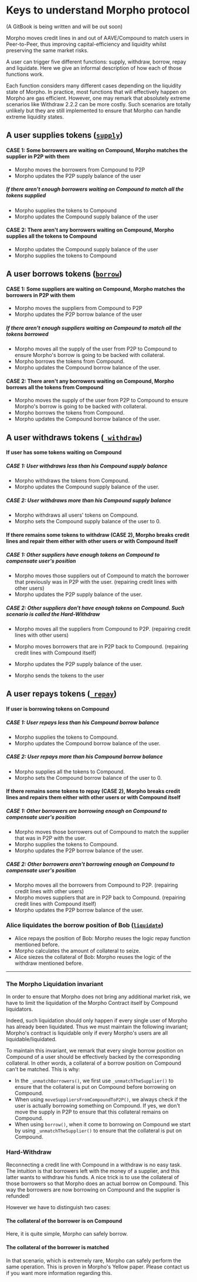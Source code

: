 # Keys to understand Morpho protocol

(A GitBook is being written and will be out soon)

Morpho moves credit lines in and out of AAVE/Compound to match users in Peer-to-Peer, thus improving capital-efficiency and liquidity whilst preserving the same market risks.

A user can trigger five different functions: supply, withdraw, borrow, repay and liquidate. Here we give an informal description of how each of those functions work.

Each function considers many different cases depending on the liquidity state of Morpho. In practice, most functions that will effectively happen on Morpho are gas efficient. However, one may remark that absolutely extreme scenarios like Withdraw 2.2.2 can be more costly. Such scenarios are totally unlikely but they are still implemented to ensure that Morpho can handle extreme liquidity states.

## A user supplies tokens ([`supply`](https://github.com/morpho-labs/morpho-contracts/blob/b4b8ddd4fcebf3a4d497a5518d8155514040a3dc/contracts/CompoundPositionsManager.sol#L210))

#### CASE 1: Some borrowers are waiting on Compound, Morpho matches the supplier in P2P with them

- Morpho moves the borrowers from Compound to P2P
- Morpho updates the P2P supply balance of the user

##### If there aren't enough borrowers waiting on Compound to match all the tokens supplied

- Morpho supplies the tokens to Compound
- Morpho updates the Compound supply balance of the user

#### CASE 2: There aren't any borrowers waiting on Compound, Morpho supplies all the tokens to Compound

- Morpho updates the Compound supply balance of the user
- Morpho supplies the tokens to Compound

## A user borrows tokens ([`borrow`](https://github.com/morpho-labs/morpho-contracts/blob/b4b8ddd4fcebf3a4d497a5518d8155514040a3dc/contracts/CompoundPositionsManager.sol#L251))

#### CASE 1: Some suppliers are waiting on Compound, Morpho matches the borrowers in P2P with them

- Morpho moves the suppliers from Compound to P2P
- Morpho updates the P2P borrow balance of the user

##### If there aren't enough suppliers waiting on Compound to match all the tokens borrowed

- Morpho moves all the supply of the user from P2P to Compound to ensure Morpho's borrow is going to be backed with collateral.
- Morpho borrows the tokens from Compound.
- Morpho updates the Compound borrow balance of the user.

#### CASE 2: There aren't any borrowers waiting on Compound, Morpho borrows all the tokens from Compound

- Morpho moves the supply of the user from P2P to Compound to ensure Morpho's borrow is going to be backed with collateral.
- Morpho borrows the tokens from Compound.
- Morpho updates the Compound borrow balance of the user.

## A user withdraws tokens ([`_withdraw`](https://github.com/morpho-labs/morpho-contracts/blob/b4b8ddd4fcebf3a4d497a5518d8155514040a3dc/contracts/CompoundPositionsManager.sol#L462))

#### If user has some tokens waiting on Compound

##### CASE 1: User withdraws less than his Compound supply balance

- Morpho withdraws the tokens from Compound.
- Morpho updates the Compound supply balance of the user.

##### CASE 2: User withdraws more than his Compound supply balance

- Morpho withdraws all users' tokens on Compound.
- Morpho sets the Compound supply balance of the user to 0.

#### If there remains some tokens to withdraw (CASE 2), Morpho breaks credit lines and repair them either with other users or with Compound itself

##### CASE 1: Other suppliers have enough tokens on Compound to compensate user's position

- Morpho moves those suppliers out of Compound to match the borrower that previously was in P2P with the user. (repairing credit lines with other users)
- Morpho updates the P2P supply balance of the user.

##### CASE 2: Other suppliers don't have enough tokens on Compound. Such scenario is called the Hard-Withdraw

- Morpho moves all the suppliers from Compound to P2P. (repairing credit lines with other users)
- Morpho moves borrowers that are in P2P back to Compound. (repairing credit lines with Compound itself)
- Morpho updates the P2P supply balance of the user.

- Morpho sends the tokens to the user

## A user repays tokens ([`_repay`](https://github.com/morpho-labs/morpho-contracts/blob/b4b8ddd4fcebf3a4d497a5518d8155514040a3dc/contracts/CompoundPositionsManager.sol#L393))

#### If user is borrowing tokens on Compound

##### CASE 1: User repays less than his Compound borrow balance

- Morpho supplies the tokens to Compound.
- Morpho updates the Compound borrow balance of the user.

##### CASE 2: User repays more than his Compound borrow balance

- Morpho supplies all the tokens to Compound.
- Morpho sets the Compound borrow balance of the user to 0.

#### If there remains some tokens to repay (CASE 2), Morpho breaks credit lines and repairs them either with other users or with Compound itself

##### CASE 1: Other borrowers are borrowing enough on Compound to compensate user's position

- Morpho moves those borrowers out of Compound to match the supplier that was in P2P with the user.
- Morpho supplies the tokens to Compound.
- Morpho updates the P2P borrow balance of the user.

##### CASE 2: Other borrowers aren't borrowing enough on Compound to compensate user's position

- Morpho moves all the borrowers from Compound to P2P. (repairing credit lines with other users)
- Morpho moves suppliers that are in P2P back to Compound. (repairing credit lines with Compound itself)
- Morpho updates the P2P borrow balance of the user.

### Alice liquidates the borrow position of Bob ([`liquidate`](https://github.com/morpho-labs/morpho-contracts/blob/b4b8ddd4fcebf3a4d497a5518d8155514040a3dc/contracts/CompoundPositionsManager.sol#L323))

- Alice repays the position of Bob: Morpho reuses the logic repay function mentioned before.
- Morpho calculates the amount of collateral to seize.
- Alice siezes the collateral of Bob: Morpho reuses the logic of the withdraw mentioned before.

---

### The Morpho Liquidation invariant

In order to ensure that Morpho does not bring any additional market risk, we have to limit the liquidation of the Morpho Contract itself by Compound liquidators.

Indeed, such liquidation should only happen if every single user of Morpho has already been liquidated. Thus we must maintain the following invariant; Morpho's contract is liquidable only if every Morpho's users are all liquidable/liquidated.

To maintain this invariant, we remark that every single borrow position on Compound of a user should be effectively backed by the corresponding collateral. In other words, a collateral of a borrow position on Compound can't be matched. This is why:

- In the `_unmatchBorrowers()`, we first use `_unmatchTheSupplier()` to ensure that the collateral is put on Compound before borrowing on Compound.
- When using `moveSuppliersFromCompoundToP2P()`, we always check if the user is actually borrowing something on Compound. If yes, we don't move the supply in P2P to ensure that this collateral remains on Compound.
- When using `borrow()`, when it come to borrowing on Compound we start by using `_unmatchTheSupplier()` to ensure that the collateral is put on Compound.

### Hard-Withdraw

Reconnecting a credit line with Compound in a withdraw is no easy task. The intuition is that borrowers left with the money of a supplier, and this latter wants to withdraw his funds. A nice trick is to use the collateral of those borrowers so that Morpho does an actual borrow on Compound. This way the borrowers are now borrowing on Compound and the supplier is refunded!

However we have to distinguish two cases:

#### The collateral of the borrower is on Compound

Here, it is quite simple, Morpho can safely borrow.

#### The collateral of the borrower is matched

In that scenario, which is extremely rare, Morpho can safely perform the same operation.  This is proven in Morpho's Yellow paper. Please contact us if you want more information regarding this.
